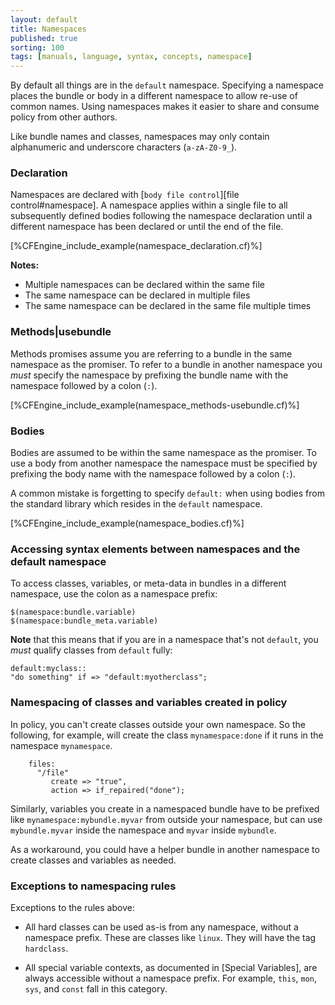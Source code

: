 ```yaml
---
layout: default
title: Namespaces
published: true
sorting: 100
tags: [manuals, language, syntax, concepts, namespace]
---
```


By default all things are in the `default` namespace. Specifying a namespace
places the bundle or body in a different namespace to allow re-use of common
names. Using namespaces makes it easier to share and consume policy from other
authors.

Like bundle names and classes, namespaces may only contain alphanumeric and
underscore characters (`a-zA-Z0-9_`).

### Declaration

Namespaces are declared with [`body file control`][file control#namespace]. A
namespace applies within a single file to all subsequently defined bodies
following the namespace declaration until a different namespace has been
declared or until the end of the file.

[%CFEngine_include_example(namespace_declaration.cf)%]

**Notes:**

- Multiple namespaces can be declared within the same file
- The same namespace can be declared in multiple files
- The same namespace can be declared in the same file multiple times

### Methods|usebundle

Methods promises assume you are referring to a bundle in the same namespace as
the promiser. To refer to a bundle in another namespace you *must* specify the
namespace by prefixing the bundle name with the namespace followed by a colon
(`:`).

[%CFEngine_include_example(namespace_methods-usebundle.cf)%]

### Bodies

Bodies are assumed to be within the same namespace as the promiser. To use a body from another namespace the namespace must be specified by prefixing the body name with the namespace followed by a colon (`:`).

A common mistake is forgetting to specify `default:` when using bodies from the standard library which resides in the `default` namespace.

[%CFEngine_include_example(namespace_bodies.cf)%]

### Accessing syntax elements between namespaces and the default namespace

To access classes, variables, or meta-data in bundles in a different namespace, use the
colon as a namespace prefix:

    $(namespace:bundle.variable)
    $(namespace:bundle_meta.variable)

**Note** that this means that if you are in a namespace that's not `default`, you *must* qualify classes from `default` fully:

    default:myclass::
    "do something" if => "default:myotherclass";

### Namespacing of classes and variables created in policy

In policy, you can't create classes outside your own namespace.  So
the following, for example, will create the class `mynamespace:done`
if it runs in the namespace `mynamespace`.

```cf3
    files:
      "/file"
         create => "true",
         action => if_repaired("done");
```

Similarly, variables you create in a namespaced bundle have to be
prefixed like `mynamespace:mybundle.myvar` from outside your
namespace, but can use `mybundle.myvar` inside the namespace and
`myvar` inside `mybundle`.

As a workaround, you could have a helper bundle in another namespace
to create classes and variables as needed.

### Exceptions to namespacing rules

Exceptions to the rules above:

* All hard classes can be used as-is from any namespace, without a namespace
  prefix.  These are classes like `linux`.  They will have the
  tag `hardclass`.

* All special variable contexts, as documented in [Special Variables],
  are always accessible without a namespace prefix.  For
  example, `this`, `mon`, `sys`, and `const` fall in this category.
